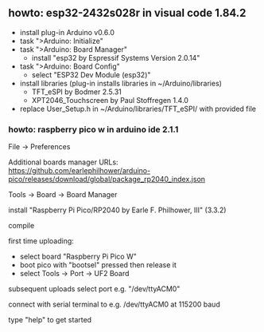 ## howto: esp32-2432s028r in visual code 1.84.2
* install plug-in Arduino v0.6.0
* task ">Arduino: Initialize"
* task ">Arduino: Board Manager"
  - install "esp32 by Espressif Systems Version 2.0.14"
* task ">Arduino: Board Config"
  - select "ESP32 Dev Module (esp32)"
* install libraries (plug-in installs libraries in ~/Arduino/libraries)
  - TFT_eSPI by Bodmer 2.5.31
  - XPT2046_Touchscreen by Paul Stoffregen 1.4.0
* replace User_Setup.h in ~/Arduino/libraries/TFT_eSPI/ with provided file

### howto: raspberry pico w in arduino ide 2.1.1
File -> Preferences

Additional boards manager URLs:
https://github.com/earlephilhower/arduino-pico/releases/download/global/package_rp2040_index.json

Tools -> Board -> Board Manager

install "Raspberry Pi Pico/RP2040 by Earle F. Philhower, III" (3.3.2)

compile

first time uploading:
* select board "Raspberry Pi Pico W"
* boot pico with "bootsel" pressed then release it
* select Tools -> Port -> UF2 Board

subsequent uploads select port e.g. "/dev/ttyACM0"

connect with serial terminal to e.g. /dev/ttyACM0 at 115200 baud

type "help" to get started
